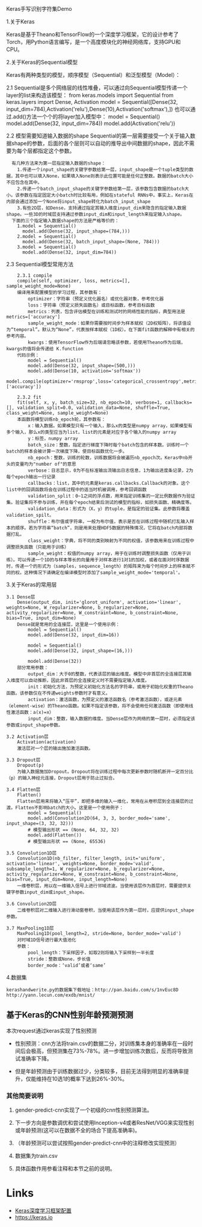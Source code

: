 Keras手写识别字符集Demo

1.关于Keras

  Keras是基于Theano和TensorFlow的一个深度学习框架，它的设计参考了Torch，用Python语言编写，是一个高度模块化的神经网络库，支持GPU和CPU。
   
2.关于Keras的Sequential模型

  Keras有两种类型的模型，顺序模型（Sequential）和泛型模型（Model）：
  
  2.1 Sequential是多个网络层的线性堆叠，可以通过向Sequential模型传递一个layer的list来构造该模型：
		from keras.models import Sequential
		from keras.layers import Dense, Activation
		model = Sequential([Dense(32, input_dim=784),Activation('relu'),Dense(10),Activation('softmax'),])
	  也可以通过.add()方法一个个的将layer加入模型中：
		model = Sequential()
		model.add(Dense(32, input_dim=784))
		model.add(Activation('relu'))
		
  2.2 模型需要知道输入数据的shape
	  Sequential的第一层需要接受一个关于输入数据shape的参数，后面的各个层则可以自动的推导出中间数据的shape，因此不需要为每个层都指定这个参数。
      
	  有几种方法来为第一层指定输入数据的shape：
		1.传递一个input_shape的关键字参数给第一层，input_shape是一个tuple类型的数据，其中也可以填入None，如果填入None则表示此位置可能是任何正整数。数据的batch大小不应包含在其中。
		2.传递一个batch_input_shape的关键字参数给第一层，该参数包含数据的batch大小。该参数在指定固定大小batch时比较有用，例如在stateful RNNs中。事实上，Keras在内部会通过添加一个None将input_shape转化为batch_input_shape
		3.有些2D层，如Dense，支持通过指定其输入维度input_dim来隐含的指定输入数据shape。一些3D的时域层支持通过参数input_dim和input_length来指定输入shape。
	  下面的三个指定输入数据shape的方法是严格等价的：
		1.model = Sequential()
		  model.add(Dense(32, input_shape=(784,)))
		2.model = Sequential()
		  model.add(Dense(32, batch_input_shape=(None, 784)))
		3.model = Sequential()
		  model.add(Dense(32, input_dim=784))
		  
  2.3 Sequential模型常用方法
  
		2.3.1 compile
		compile(self, optimizer, loss, metrics=[], sample_weight_mode=None)
		编译用来配置模型的学习过程，其参数有：
			optimizer：字符串（预定义优化器名）或优化器对象，参考优化器
			loss：字符串（预定义损失函数名）或目标函数，参考目标函数
			metrics：列表，包含评估模型在训练和测试时的网络性能的指标，典型用法是metrics=['accuracy']
			sample_weight_mode：如果你需要按时间步为样本赋权（2D权矩阵），将该值设为“temporal”。默认为“None”，代表按样本赋权（1D权）。在下面fit函数的解释中有相关的参考内容。
			kwargs：使用TensorFlow作为后端请忽略该参数，若使用Theano作为后端，kwargs的值将会传递给 K.function
		代码示例：
			model = Sequential()
			model.add(Dense(32, input_shape=(500,)))
			model.add(Dense(10, activation='softmax'))
			model.compile(optimizer='rmsprop',loss='categorical_crossentropy',metrics=['accuracy'])
			
		2.3.2 fit
		fit(self, x, y, batch_size=32, nb_epoch=10, verbose=1, callbacks=[], validation_split=0.0, validation_data=None, shuffle=True, class_weight=None, sample_weight=None)
		本函数将模型训练nb_epoch轮，其参数有：
			x：输入数据。如果模型只有一个输入，那么x的类型是numpy array，如果模型有多个输入，那么x的类型应当为list，list的元素是对应于各个输入的numpy array
			y：标签，numpy array
			batch_size：整数，指定进行梯度下降时每个batch包含的样本数。训练时一个batch的样本会被计算一次梯度下降，使目标函数优化一步。
			nb_epoch：整数，训练的轮数，训练数据将会被遍历nb_epoch次。Keras中nb开头的变量均为"number of"的意思
			verbose：日志显示，0为不在标准输出流输出日志信息，1为输出进度条记录，2为每个epoch输出一行记录
			callbacks：list，其中的元素是keras.callbacks.Callback的对象。这个list中的回调函数将会在训练过程中的适当时机被调用，参考回调函数
			validation_split：0~1之间的浮点数，用来指定训练集的一定比例数据作为验证集。验证集将不参与训练，并在每个epoch结束后测试的模型的指标，如损失函数、精确度等。
			validation_data：形式为（X，y）的tuple，是指定的验证集。此参数将覆盖validation_spilt。
			shuffle：布尔值或字符串，一般为布尔值，表示是否在训练过程中随机打乱输入样本的顺序。若为字符串“batch”，则是用来处理HDF5数据的特殊情况，它将在batch内部将数据打乱。
			class_weight：字典，将不同的类别映射为不同的权值，该参数用来在训练过程中调整损失函数（只能用于训练）
			sample_weight：权值的numpy array，用于在训练时调整损失函数（仅用于训练）。可以传递一个1D的与样本等长的向量用于对样本进行1对1的加权，或者在面对时序数据时，传递一个的形式为（samples，sequence_length）的矩阵来为每个时间步上的样本赋不同的权。这种情况下请确定在编译模型时添加了sample_weight_mode='temporal'。

3.关于Keras的常用层

	3.1 Dense层
		Dense(output_dim, init='glorot_uniform', activation='linear', weights=None, W_regularizer=None, b_regularizer=None, activity_regularizer=None, W_constraint=None, b_constraint=None, bias=True, input_dim=None)
		Dense就是常用的全连接层，这里是一个使用示例：
			model = Sequential()
			model.add(Dense(32, input_dim=16))

			model = Sequential()
			model.add(Dense(32, input_shape=(16,)))
			
			model.add(Dense(32))
		部分常用参数：
			output_dim：大于0的整数，代表该层的输出维度。模型中非首层的全连接层其输入维度可以自动推断，因此非首层的全连接定义时不需要指定输入维度。
			init：初始化方法，为预定义初始化方法名的字符串，或用于初始化权重的Theano函数。该参数仅在不传递weights参数时才有意义。
			activation：激活函数，为预定义的激活函数名（参考激活函数），或逐元素（element-wise）的Theano函数。如果不指定该参数，将不会使用任何激活函数（即使用线性激活函数：a(x)=x）
			input_dim：整数，输入数据的维度。当Dense层作为网络的第一层时，必须指定该参数或input_shape参数。
			
	3.2 Activation层
		Activation(activation)
		激活层对一个层的输出施加激活函数。
		
	3.3 Dropout层
		Dropout(p)
		为输入数据施加Dropout。Dropout将在训练过程中每次更新参数时随机断开一定百分比（p）的输入神经元连接，Dropout层用于防止过拟合。
		
	3.4 Flatten层
		Flatten()
		Flatten层用来将输入“压平”，即把多维的输入一维化，常用在从卷积层到全连接层的过渡。Flatten不影响batch的大小。这里是一个使用例子：
			model = Sequential()
			model.add(Convolution2D(64, 3, 3, border_mode='same', input_shape=(3, 32, 32)))
			# 模型输出形状 == (None, 64, 32, 32)
			model.add(Flatten())
			# 模型输出形状 == (None, 65536)
			
	3.5 Convolution1D层
		Convolution1D(nb_filter, filter_length, init='uniform', activation='linear', weights=None, border_mode='valid', subsample_length=1, W_regularizer=None, b_regularizer=None, activity_regularizer=None, W_constraint=None, b_constraint=None, bias=True, input_dim=None, input_length=None)
		一维卷积层，用以在一维输入信号上进行邻域滤波。当使用该层作为首层时，需要提供关键字参数input_dim或input_shape。
		
	3.6 Convolution2D层
		二维卷积层对二维输入进行滑动窗卷积，当使用该层作为第一层时，应提供input_shape参数。
		
	3.7 MaxPooling1D层
		MaxPooling1D(pool_length=2, stride=None, border_mode='valid')
		对时域1D信号进行最大值池化
		参数：
			pool_length：下采样因子，如取2则将输入下采样到一半长度
			stride：整数或None，步长值
			border_mode：‘valid’或者‘same’
 
 4.数据集 
 
	kerashandwerite.py的数据集下载地址：http://pan.baidu.com/s/1nvEuc8D http://yann.lecun.com/exdb/mnist/
	
## 基于Keras的CNN性别年龄预测预测
本次request通过keras实现了性别预测

- 性别预测：cnn方法将train.csv的数据二分，对训练集本身的准确率在一段时间后会极高，但预测集在73%-78%。进一步增加训练次数后，反而将导致测试准确率下降。

- 但是年龄预测由于训练数据过少，分类较多，目前无法得到明显的准确率提升，仅能维持在10选1的概率下达到26%-30%。


### 其他简要说明

1. gender-predict-cnn实现了一个初级的cnn性别预测算法。

2. 下一步方向是参数调优和尝试使用Inception-v4或者ResNet/VGG来实现性别或年龄预测(这可以在数据不全的场合下提高准确率)。

3. （年龄预测可以尝试按照gender-predict-cnn中的注释修改实现预测）

4. 数据集为train.csv

5. 具体函数作用参看注释和本节之前的说明。

# Links

* [Keras深度学习框架配置](http://www.jianshu.com/p/b8a703df5318)
* https://keras.io